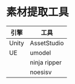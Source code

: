 # 素材提取工具

|引擎|工具|
| -------| --------------|
|Unity|AssetStudio|
|UE|umodel|
||ninja ripper|
||noesisv|

‍

